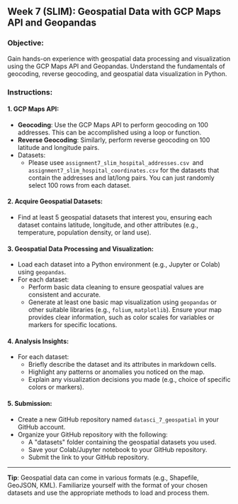 ## **Week 7 (SLIM): Geospatial Data with GCP Maps API and Geopandas**

### **Objective**: 
Gain hands-on experience with geospatial data processing and visualization using the GCP Maps API and Geopandas. Understand the fundamentals of geocoding, reverse geocoding, and geospatial data visualization in Python.

### **Instructions**:

#### **1. GCP Maps API:**
- **Geocoding**: Use the GCP Maps API to perform geocoding on 100 addresses. This can be accomplished using a loop or function.
- **Reverse Geocoding**: Similarly, perform reverse geocoding on 100 latitude and longitude pairs.
- Datasets: 
    - Please usee `assignment7_slim_hospital_addresses.csv `and `assignment7_slim_hospital_coordinates.csv` for the datasets that contain the addresses and lat/long pairs. You can just randomly select 100 rows from each dataset.

#### **2. Acquire Geospatial Datasets:**
- Find at least 5 geospatial datasets that interest you, ensuring each dataset contains latitude, longitude, and other attributes (e.g., temperature, population density, or land use).

#### **3. Geospatial Data Processing and Visualization:**
- Load each dataset into a Python environment (e.g., Jupyter or Colab) using `geopandas`.
- For each dataset:
  - Perform basic data cleaning to ensure geospatial values are consistent and accurate.
  - Generate at least one basic map visualization using `geopandas` or other suitable libraries (e.g., `folium`, `matplotlib`). Ensure your map provides clear information, such as color scales for variables or markers for specific locations.

#### **4. Analysis Insights:**
- For each dataset:
  - Briefly describe the dataset and its attributes in markdown cells.
  - Highlight any patterns or anomalies you noticed on the map.
  - Explain any visualization decisions you made (e.g., choice of specific colors or markers).

#### **5. Submission**:
- Create a new GitHub repository named `datasci_7_geospatial` in your GitHub account.
- Organize your GitHub repository with the following:
  - A "datasets" folder containing the geospatial datasets you used.
  - Save your Colab/Jupyter notebook to your GitHub repository.
  - Submit the link to your GitHub repository.

---

**Tip**: Geospatial data can come in various formats (e.g., Shapefile, GeoJSON, KML). Familiarize yourself with the format of your chosen datasets and use the appropriate methods to load and process them.
